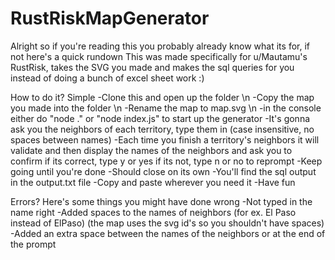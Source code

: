 # RustRiskMapGenerator

Alright so if you're reading this you probably already know what its for, if not here's a quick rundown
This was made specifically for u/Mautamu's RustRisk, takes the SVG you made and makes the sql queries for you instead of doing a bunch of excel sheet work :)

How to do it? Simple
-Clone this and open up the folder \n
-Copy the map you made into the folder \n 
-Rename the map to map.svg \n
-in the console either do "node ." or "node index.js" to start up the generator
-It's gonna ask you the neighbors of each territory, type them in (case insensitive, no spaces between names)
-Each time you finish a territory's neighbors it will validate and then display the names of the neighbors and ask you to confirm
  if its correct, type y or yes
  if its not, type n or no to reprompt
-Keep going until you're done
-Should close on its own
-You'll find the sql output in the output.txt file
-Copy and paste wherever you need it
-Have fun

Errors? Here's some things you might have done wrong
-Not typed in the name right
-Added spaces to the names of neighbors (for ex. El Paso instead of ElPaso) (the map uses the svg id's so you shouldn't have spaces)
-Added an extra space between the names of the neighbors or at the end of the prompt
